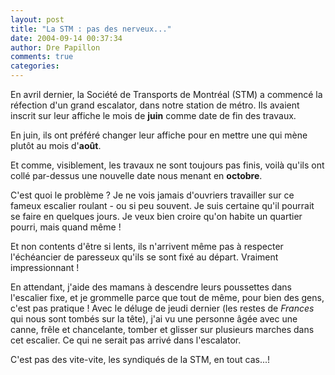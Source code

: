 ```yaml
---
layout: post
title: "La STM : pas des nerveux..."
date: 2004-09-14 00:37:34
author: Dre Papillon
comments: true
categories: 
---
```



En avril dernier, la Société de Transports de Montréal (STM) a commencé la réfection d'un grand escalator, dans notre station de métro.  Ils avaient inscrit sur leur affiche le mois de **juin** comme date de fin des travaux.

En juin, ils ont préféré changer leur affiche pour en mettre une qui mène plutôt au mois d'**août**.

Et comme, visiblement, les travaux ne sont toujours pas finis, voilà qu'ils ont collé par-dessus une nouvelle date nous menant en **octobre**.

C'est quoi le problème ?  Je ne vois jamais d'ouvriers travailler sur ce fameux escalier roulant - ou si peu souvent.  Je suis certaine qu'il pourrait se faire en quelques jours.  Je veux bien croire qu'on habite un quartier pourri, mais quand même !

Et non contents d'être si lents, ils n'arrivent même pas à respecter l'échéancier de paresseux qu'ils se sont fixé au départ.  Vraiment impressionnant !

En attendant, j'aide des mamans à descendre leurs poussettes dans l'escalier fixe, et je grommelle parce que tout de même, pour bien des gens, c'est pas pratique !  Avec le déluge de jeudi dernier (les restes de *Frances* qui nous sont tombés sur la tête), j'ai vu une personne âgée avec une canne, frêle et chancelante, tomber et glisser sur plusieurs marches dans cet escalier.  Ce qui ne serait pas arrivé dans l'escalator.

C'est pas des vite-vite, les syndiqués de la STM, en tout cas...!